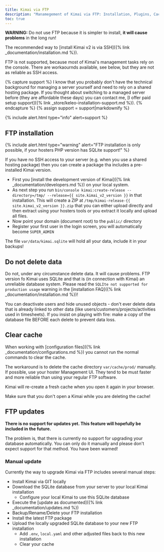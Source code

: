 ```yaml
---
title: Kimai via FTP 
description: "Manamegement of Kimai via FTP: Installation, Plugins, Cache"
toc: true
---
```


**WARNING:** Do not use FTP because it is simpler to install, **it will cause problems** in the long run!

The recommended way to [install Kimai v2 is via SSH]({% link _documentation/installation.md %}).

FTP is not supported, because most of Kimai's management tasks rely on the console. There are workaournds available, see below, 
but they are not as reliable as SSH access.

{% capture support %}
I know that you probably don't have the technical background for managing a server yourself and need to rely 
on a shared hosting package. If you thought about switching to a managed server before (they are affordable these days) 
you can contact me, [I offer paid setup support]({% link _store/keleo-installation-support.md %}).
{% endcapture %}
{% assign support = support|markdownify %}

{% include alert.html type="info" alert=support %}

## FTP installation

{% include alert.html type="warning" alert="FTP installation is only possible, if your hosters PHP version has SQLite support!" %}
 
If you have no SSH access to your server (e.g. when you use a shared hosting package) then you can create a package tha 
includes a pre-installed Kimai version.

- First you [install the development version of Kimai]({% link _documentation/developers.md %}) on your local system.
- As next step you run `bin/console kimai:create-release --directory=/tmp/ --release={{ site.kimai_v2_version }}` in that installation. 
This will create a ZIP at `/tmp/kimai-release-{{ site.kimai_v2_version }}.zip` that you can either upload directly and then extract 
using your hosters tools or you extract it locally and upload all files.
- Now point your domain (document root) to the `public/` directory
- Register your first user in the login screen, you will automatically become `SUPER_ADMIN`
  
The file `var/data/kimai.sqlite` will hold all your data, include it in your backups!

## Do not delete data

Do not, under any circumstance delete data. It will cause problems. FTP version fo Kimai uses SQLite and that is (in connection with Kimai) an unreliable database system.
Please read the `SQLIte not supported for production usage` warning in the [installation FAQ]({% link _documentation/installation.md %})!

You can deactivate users and hide unused objects - don't ever delete data that is already linked to other data (like users/customers/projects/activities used in timesheets). 
If you insist on playing with fire: make a copy of the database file BEFORE each delete to prevent data loss. 

## Clear cache

When working with [configuration files]({% link _documentation/configurations.md %}) you cannot run the normal commands to clear the cache.

The workaround is to delete the cache directory `var/cache/prod/` manually.
If possible, use your hoster Management UI. They tend to be must faster and more reliable than using your regular FTP software.

Kimai will re-create a fresh cache when you open it again in your browser.

Make sure that you don't open a Kimai while you are deleting the cache!       

## FTP updates

**There is no support for updates yet. This feature will hopefully be included in the future.**

The problem is, that there is currently no support for upgrading your database automatically. 
You can only do it manually and please don't expect support for that method. You have been warned!   

### Manual update

Currently the way to upgrade Kimai via FTP includes several manual steps:

- Install Kimai via GIT locally
- Download the SQLite database from your server to your local Kimai installation
  - Configure your local Kimai to use this SQLite database
- Execute the [update as documented]({% link _documentation/updates.md %})
- Backup/Rename/Delete your FTP installation
- Install the latest FTP package
- Upload the locally upgraded SQLite database to your new FTP installation 
  - Add `.env`, `local.yaml` and other adjusted files back to this new installation
  - Clear your cache
